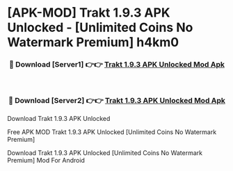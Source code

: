 # [APK-MOD] Trakt 1.9.3 APK Unlocked - [Unlimited Coins No Watermark Premium] h4km0



<div align="center">
<h3>🔴 Download [Server1] 👉👉 <a href="https://momento.my/?title=Trakt_1.9.3_APK_Unlocked">Trakt 1.9.3 APK Unlocked Mod Apk</a></h3><br>

<h3>🔴 Download [Server2] 👉👉 <a href="https://momento.my/?title=Trakt_1.9.3_APK_Unlocked">Trakt 1.9.3 APK Unlocked Mod Apk</a></h3>
</div>



Download Trakt 1.9.3 APK Unlocked 

Free APK MOD Trakt 1.9.3 APK Unlocked [Unlimited Coins No Watermark Premium]

Download Trakt 1.9.3 APK Unlocked [Unlimited Coins No Watermark Premium] Mod For Android

